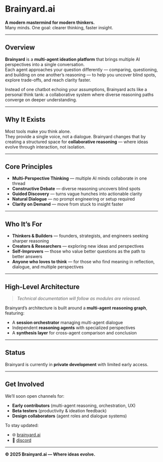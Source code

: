 # Brainyard.ai

**A modern mastermind for modern thinkers.**  
Many minds. One goal: clearer thinking, faster insight.

---

## Overview

**Brainyard** is a **multi-agent ideation platform** that brings multiple AI perspectives into a single conversation.  
Each agent approaches your question differently — comparing, questioning, and building on one another’s reasoning — to help you uncover blind spots, explore trade-offs, and reach clarity faster.

Instead of one chatbot echoing your assumptions, Brainyard acts like a personal think tank: a collaborative system where diverse reasoning paths converge on deeper understanding.

---

## Why It Exists

Most tools make you think alone.  
They provide a single voice, not a dialogue. Brainyard changes that by creating a structured space for **collaborative reasoning** — where ideas evolve through interaction, not isolation.

---

## Core Principles

- **Multi-Perspective Thinking** — multiple AI minds collaborate in one thread  
- **Constructive Debate** — diverse reasoning uncovers blind spots  
- **Guided Discovery** — turns vague hunches into actionable clarity  
- **Natural Dialogue** — no prompt engineering or setup required  
- **Clarity on Demand** — move from stuck to insight faster

---

## Who It’s For

- **Thinkers & Builders** — founders, strategists, and engineers seeking sharper reasoning  
- **Creators & Researchers** — exploring new ideas and perspectives  
- **Self-Improvers** — those who value better questions as the path to better answers
- **Anyone who loves to think** — for those who find meaning in reflection, dialogue, and multiple perspectives

---

## High-Level Architecture

> _Technical documentation will follow as modules are released._

Brainyard’s architecture is built around a **multi-agent reasoning graph**, featuring:
- A **session orchestrator** managing multi-agent dialogue
- Independent **reasoning agents** with specialized perspectives
- A **synthesis layer** for cross-agent comparison and conclusion

---

## Status

Brainyard is currently in **private development** with limited early access.  

---

## Get Involved

We’ll soon open channels for:
- **Early contributors** (multi-agent reasoning, orchestration, UX)  
- **Beta testers** (productivity & ideation feedback)  
- **Design collaborators** (agent roles and dialogue systems)

To stay updated:
- 🌐 [brainyard.ai](https://brainyard.ai)  
- 👾 [discord](https://discord.gg/6veV2jZ3RT)  

---

**© 2025 Brainyard.ai — Where ideas evolve.**
